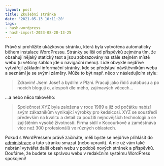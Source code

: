 ```yaml
---
layout: post
title: Zkušební stránka
date: '2021-05-13 10:11:20'
tags:
- hash-wordpress
- hash-import-2023-08-28-13-25
---
```


Právě si prohlížíte ukázkovou stránku, která byla vytvořena automaticky během instalace WordPressu. Stránky se liší od příspěvků zejména tím, že obsahují nějaký statický text a jsou zobrazovány na stále stejném místě webu (u většiny šablon jde o navigační menu). Lidé obvykle nejdříve vytvářejí základní informační stránky, kde se představí návštěvníkům webu a seznámí je se svými záměry. Může to být např. něco v následujícím stylu:

> Zdravím! Jsem Josef a bydlím v Plzni. Pracuji jako řidič autobusu a po nocích bloguji o, alespoň dle mého, zajímavých věcech…

…a nebo něco takového:

> Společnost XYZ byla založena v roce 1989 a již od počátku nabízí svým zákazníkům vynikající výrobky pro kedsicosi. XYZ se soustředí především na kvalitu a detail za použití nejnovějších technologií a se zajištěním vysoké životnosti. Firma sídlí v Kocourkově a zaměstnává více než 300 profesionálů ve různých oblastech.

Pokud s WordPressem právě začínáte, měli byste se nejdříve přihlásit do [administrace](http://192.168.20.2/wordpress/wp-admin/) a tuto stránku smazat (nebo upravit). A nic už vám také nebrání vytvářet další obsah webu v podobě nových stránek a příspěvků. Doufáme, že budete se správou webu v redakčním systému WordPress spokojeni!

<!--kg-card-end: html-->